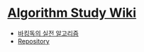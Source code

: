 # [Algorithm Study Wiki](https://github.com/AlgorithmChippo/Algorithm_Study/wiki)
* [바킹독의 실전 알고리즘](https://blog.encrypted.gg/category/%EA%B0%95%EC%A2%8C/%EC%8B%A4%EC%A0%84%20%EC%95%8C%EA%B3%A0%EB%A6%AC%EC%A6%98?page=2)
* [Repository](https://github.com/encrypted-def/basic-algo-lecture)
